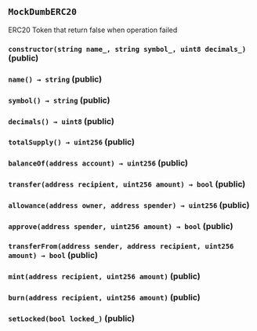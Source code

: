 ## `MockDumbERC20`

ERC20 Token that return false when operation failed

### `constructor(string name_, string symbol_, uint8 decimals_)` (public)

### `name() → string` (public)

### `symbol() → string` (public)

### `decimals() → uint8` (public)

### `totalSupply() → uint256` (public)

### `balanceOf(address account) → uint256` (public)

### `transfer(address recipient, uint256 amount) → bool` (public)

### `allowance(address owner, address spender) → uint256` (public)

### `approve(address spender, uint256 amount) → bool` (public)

### `transferFrom(address sender, address recipient, uint256 amount) → bool` (public)

### `mint(address recipient, uint256 amount)` (public)

### `burn(address recipient, uint256 amount)` (public)

### `setLocked(bool locked_)` (public)
